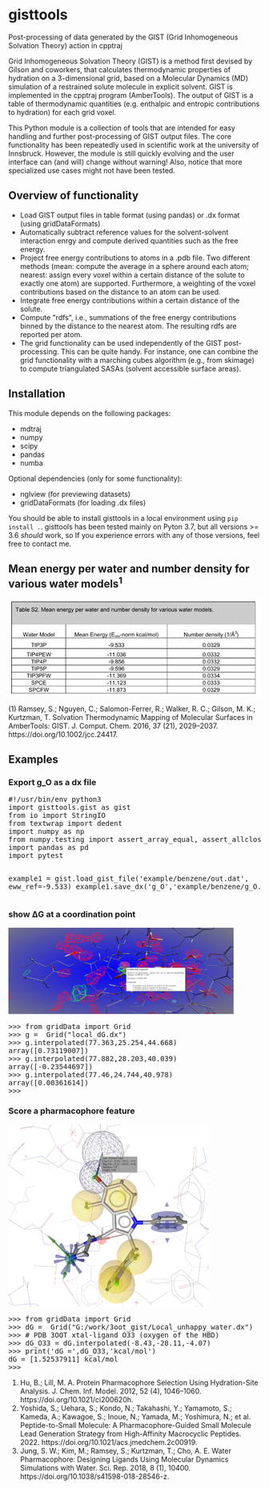 # gisttools
Post-processing of data generated by the GIST (Grid Inhomogeneous Solvation Theory) action in cpptraj

Grid Inhomogeneous Solvation Theory (GIST) is a method first devised by Gilson and coworkers, that calculates thermodynamic properties of hydration on a 3-dimensional grid, based on a Molecular Dynamics (MD) simulation of a restrained solute molecule in explicit solvent. GIST is implemented in the cpptraj program (AmberTools). The output of GIST is a table of thermodynamic quantities (e.g. enthalpic and entropic contributions to hydration) for each grid voxel.

This Python module is a collection of tools that are intended for easy handling and further post-processing of GIST output files. The core functionality has been repeatedly used in scientific work at the university of Innsbruck. However, the module is still quickly evolving and the user interface can (and will) change without warning! Also, notice that more specialized use cases might not have been tested.

## Overview of functionality
* Load GIST output files in table format (using pandas) or .dx format (using gridDataFormats)
* Automatically subtract reference values for the solvent-solvent interaction enrgy and compute derived quantities such as the free energy.
* Project free energy contributions to atoms in a .pdb file. Two different methods (mean: compute the average in a sphere around each atom; nearest: assign every voxel within a certain distance of the solute to exactly one atom) are supported. Furthermore, a weighting of the voxel contributions based on the distance to an atom can be used.
* Integrate free energy contributions within a certain distance of the solute.
* Compute "rdfs", i.e., summations of the free energy contributions binned by the distance to the nearest atom. The resulting rdfs are reported per atom.
* The grid functionality can be used independently of the GIST post-processing. This can be quite handy. For instance, one can combine the grid functionality with a marching cubes algorithm (e.g., from skimage) to compute triangulated SASAs (solvent accessible surface areas).

## Installation
This module depends on the following packages:
* mdtraj
* numpy
* scipy
* pandas
* numba

Optional dependencies (only for some functionality):
* nglview (for previewing datasets)
* gridDataFormats (for loading .dx files)

You should be able to install gisttools in a local environment using `pip install .`. gisttools has been tested mainly on Pyton 3.7, but all versions >= 3.6 *should* work, so If you experience errors with any of those versions, feel free to contact me.
<h2>Mean energy per water and number density for various water models<sup>1</sup></h2>
<img src="https://github.com/gkxiao/gisttools/blob/master/mean-energy-per-water.png"  alt="Mean energy per water">
<p>(1) Ramsey, S.; Nguyen, C.; Salomon-Ferrer, R.; Walker, R. C.; Gilson, M. K.; Kurtzman, T. Solvation Thermodynamic Mapping of Molecular Surfaces in AmberTools: GIST. J. Comput. Chem. 2016, 37 (21), 2029–2037. https://doi.org/10.1002/jcc.24417.</p>
<h2>Examples</h2>
<h3>Export g_O as a dx file</h3>
<pre line="1" lang="python">
#!/usr/bin/env python3
import gisttools.gist as gist
from io import StringIO
from textwrap import dedent
import numpy as np
from numpy.testing import assert_array_equal, assert_allclose
import pandas as pd
import pytest

example1 = gist.load_gist_file('example/benzene/out.dat', eww_ref=-9.533)
example1.save_dx('g_O','example/benzene/g_O.dx')
</pre>
<h3>show &Delta;G at a coordination point</h3>
<img src="https://github.com/gkxiao/gisttools/blob/master/example/benzene/gist.png" width="450" height="172">
<pre line="1" lang="python">
>>> from gridData import Grid
>>> g =  Grid("local_dG.dx")
>>> g.interpolated(77.363,25.254,44.668)
array([0.73119007])
>>> g.interpolated(77.882,28.203,40.039)
array([-0.23544697])
>>> g.interpolated(77.46,24.744,40.978)
array([0.00361614])
>>>
</pre>
<h3 id="ph4">Score a pharmacophore feature</h3>
<img src="https://github.com/gkxiao/gisttools/blob/master/example/benzene/gist_feature_score.png" width="400" height="363">
<pre line="1" lang="python">
>>> from gridData import Grid
>>> dG =  Grid("G:/work/3oot_gist/Local_unhappy_water.dx")
>>> # PDB 3OOT xtal-ligand O33 (oxygen of the HBD) 
>>> dG_O33 = dG.interpolated(-8.43,-28.11,-4.07)
>>> print('dG =',dG_O33,'kcal/mol')
dG = [1.52537911] kcal/mol
>>>
</pre>
<ol>
   <li>Hu, B.; Lill, M. A. Protein Pharmacophore Selection Using Hydration-Site Analysis. J. Chem. Inf. Model. 2012, 52 (4), 1046–1060. https://doi.org/10.1021/ci200620h.</li>
   <li>Yoshida, S.; Uehara, S.; Kondo, N.; Takahashi, Y.; Yamamoto, S.; Kameda, A.; Kawagoe, S.; Inoue, N.; Yamada, M.; Yoshimura, N.; et al. Peptide-to-Small Molecule: A Pharmacophore-Guided Small Molecule Lead Generation Strategy from High-Affinity Macrocyclic Peptides. 2022. https://doi.org/10.1021/acs.jmedchem.2c00919.</li>
  <li>Jung, S. W.; Kim, M.; Ramsey, S.; Kurtzman, T.; Cho, A. E. Water Pharmacophore: Designing Ligands Using Molecular Dynamics Simulations with Water. Sci. Rep. 2018, 8 (1), 10400. https://doi.org/10.1038/s41598-018-28546-z.</li>
</ol>

